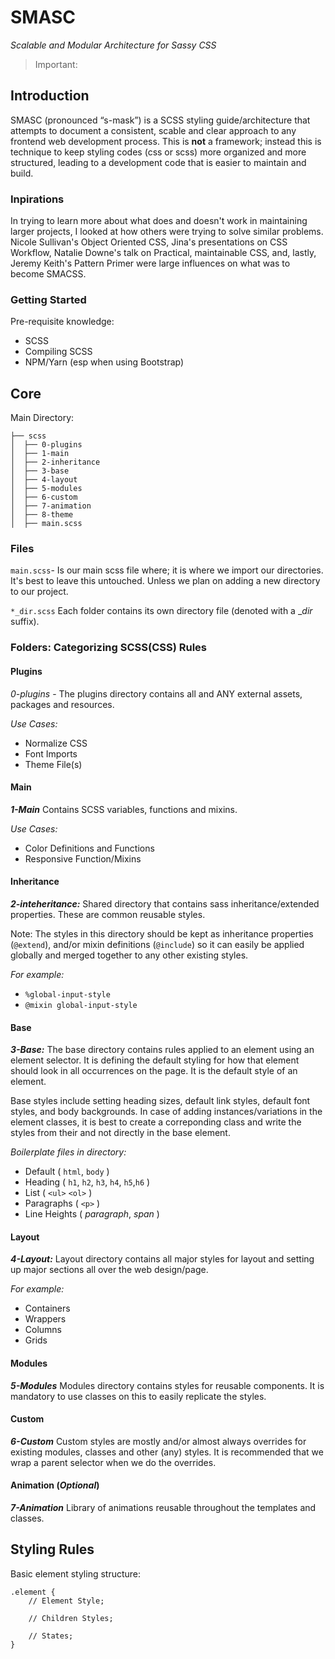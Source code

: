 # SMASC
_Scalable and Modular Architecture for Sassy CSS_

> Important: 

## Introduction
SMASC (pronounced “s-mask”) is a SCSS styling guide/architecture that attempts to document a consistent, scable and clear approach to any frontend web development process. This is **not** a framework; instead this is technique to keep styling codes (css or scss) more organized and more structured, leading to a development code that is easier to maintain and build.

### Inpirations

In trying to learn more about what does and doesn't work in maintaining larger projects, I looked at how others were trying to solve similar problems. Nicole Sullivan's Object Oriented CSS, Jina's presentations on CSS Workflow, Natalie Downe's talk on Practical, maintainable CSS, and, lastly, Jeremy Keith's Pattern Primer were large influences on what was to become SMACSS.

### Getting Started
Pre-requisite knowledge:
- SCSS
- Compiling SCSS
- NPM/Yarn (esp when using Bootstrap)

## Core

Main Directory:
```
├── scss
│  ├── 0-plugins
│  ├── 1-main
│  ├── 2-inheritance
│  ├── 3-base
│  ├── 4-layout
│  ├── 5-modules
│  ├── 6-custom
│  ├── 7-animation
│  ├── 8-theme
│  ├── main.scss
```

### Files

`main.scss`- Is our main scss file where; it is where we import our directories. It's best to leave this untouched. Unless we plan on adding a new directory to our project.

`*_dir.scss` Each folder contains its own directory file (denoted with a __dir_ suffix).

### Folders: Categorizing SCSS(CSS) Rules

#### Plugins 
_0-plugins_ - The plugins directory contains all and ANY external assets, packages and resources.

_Use Cases:_
- Normalize CSS
- Font Imports
- Theme File(s)

#### Main
_**1-Main**_ Contains SCSS variables, functions and mixins.

_Use Cases:_
- Color Definitions and Functions
- Responsive Function/Mixins

#### Inheritance
_**2-inteheritance:**_ Shared directory that contains sass inheritance/extended properties. These are common reusable styles.

Note: The styles in this directory should be kept as inheritance properties (```@extend```), and/or mixin definitions (```@include```) so it can easily be applied globally and merged together to any other existing styles.

_For example:_
- ```%global-input-style```
- ```@mixin global-input-style```

#### Base
_**3-Base:**_ The base directory contains rules applied to an element using an element selector. It is defining the default styling for how that element should look in all occurrences on the page. It is the default style of an element.

Base styles include setting heading sizes, default link styles, default font styles, and body backgrounds. In case of adding instances/variations in the element classes, it is best to create a correponding class and write the styles from their and not directly in the base element.

_Boilerplate files in directory:_
- Default ( `html`, `body` )
- Heading ( `h1`, `h2`, `h3`, `h4`, `h5`,`h6` )
- List ( `<ul>` `<ol>` )
- Paragraphs ( `<p>` )
- Line Heights ( _paragraph_, _span_ )

#### Layout
_**4-Layout:**_ Layout directory contains all major styles for layout and setting up major sections all over the web design/page.

_For example:_
- Containers
- Wrappers
- Columns
- Grids

#### Modules
_**5-Modules**_ Modules directory contains styles for reusable components. It is mandatory to use classes on this to easily replicate the styles.

#### Custom
_**6-Custom**_ Custom styles are mostly and/or almost always overrides for existing modules, classes and other (any) styles. It is recommended that we wrap a parent selector when we do the overrides.

#### Animation (_Optional_)
_**7-Animation**_ Library of animations reusable throughout the templates and classes.

## Styling Rules

Basic element styling structure:
```
.element {
    // Element Style;

    // Children Styles;

    // States;
}
```
